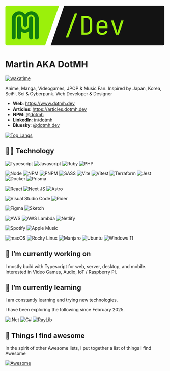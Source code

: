 [![DotMH](https://github.com/dotmh/dotmh/raw/master/logo.png)](https://www.dotmh.dev)

Martin AKA DotMH
================

[![wakatime](https://wakatime.com/badge/user/ea883e2b-1d18-4e06-9982-933661781666.svg?style=for-the-badge)](https://wakatime.com/@ea883e2b-1d18-4e06-9982-933661781666)

Anime, Manga, Videogames, JPOP & Music Fan. Inspired by Japan, Korea, SciFi, Sci & Cyberpunk. Web Developer & Designer

- __Web__: <https://www.dotmh.dev>
- __Articles__: <https://articles.dotmh.dev>
- __NPM__: [@dotmh](https://www.npmjs.com/dotmh)
- __LinkedIn__: [in/dotmh](https://www.linkedin.com/in/dotmh/)
- __Bluesky__: [@dotmh.dev](https://bsky.app/profile/dotmh.dev)
  
[![Top Langs](https://github-readme-stats.vercel.app/api/top-langs/?username=dotmh&theme=tokyonight)](https://github.com/anuraghazra/github-readme-stats)

👨‍💻 Technology
-------------
![Typescript](https://img.shields.io/badge/TypeScript-3178C6.svg?style=for-the-badge&logo=TypeScript&logoColor=white)
![Javascript](https://img.shields.io/badge/JavaScript-F7DF1E.svg?style=for-the-badge&logo=JavaScript&logoColor=black)
![Ruby](https://img.shields.io/badge/Ruby-CC342D.svg?style=for-the-badge&logo=Ruby&logoColor=white)
![PHP](https://img.shields.io/badge/PHP-777BB4.svg?style=for-the-badge&logo=PHP&logoColor=white)

![Node](https://img.shields.io/badge/Node.js-339933.svg?style=for-the-badge&logo=nodedotjs&logoColor=white)
![NPM](https://img.shields.io/badge/npm-CB3837.svg?style=for-the-badge&logo=npm&logoColor=white)
![PNPM](https://img.shields.io/badge/pnpm-%234a4a4a.svg?style=for-the-badge&logo=pnpm&logoColor=f69220)
![SASS](https://img.shields.io/badge/Sass-CC6699.svg?style=for-the-badge&logo=Sass&logoColor=white)
![Vite](https://img.shields.io/badge/Vite-646CFF.svg?style=for-the-badge&logo=Vite&logoColor=white)
![Vitest](https://img.shields.io/badge/-Vitest-252529?style=for-the-badge&logo=vitest&logoColor=FCC72B)
![Terraform](https://img.shields.io/badge/Terraform-7B42BC.svg?style=for-the-badge&logo=Terraform&logoColor=white)
![Jest](https://img.shields.io/badge/-jest-%23C21325?style=for-the-badge&logo=jest&logoColor=white)
![Docker](https://img.shields.io/badge/docker-%230db7ed.svg?style=for-the-badge&logo=docker&logoColor=white)
![Prisma](https://img.shields.io/badge/Prisma-3982CE?style=for-the-badge&logo=Prisma&logoColor=white)

![React](https://img.shields.io/badge/React-61DAFB.svg?style=for-the-badge&logo=React&logoColor=black)
![Next JS](https://img.shields.io/badge/Next-black?style=for-the-badge&logo=next.js&logoColor=white)
![Astro](https://img.shields.io/badge/astro-%232C2052.svg?style=for-the-badge&logo=astro&logoColor=white)

![Visual Studio Code](https://img.shields.io/badge/Visual%20Studio%20Code-0078d7.svg?style=for-the-badge&logo=visual-studio-code&logoColor=white)
![Rider](https://img.shields.io/badge/Rider-000000.svg?style=for-the-badge&logo=Rider&logoColor=white&color=black&labelColor=crimson)

![Figma](https://img.shields.io/badge/Figma-F24E1E.svg?style=for-the-badge&logo=Figma&logoColor=white)
![Sketch](https://img.shields.io/badge/Sketch-F7B500.svg?style=for-the-badge&logo=Sketch&logoColor=black)

![AWS](https://img.shields.io/badge/Amazon%20AWS-232F3E.svg?style=for-the-badge&logo=Amazon-AWS&logoColor=white)
![AWS Lambda](https://img.shields.io/badge/AWS%20Lambda-FF9900.svg?style=for-the-badge&logo=AWS-Lambda&logoColor=white)
![Netlify](https://img.shields.io/badge/netlify-%23000000.svg?style=for-the-badge&logo=netlify&logoColor=#00C7B7)

![Spotify](https://img.shields.io/badge/Spotify-1ED760?style=for-the-badge&logo=spotify&logoColor=white)
![Apple Music](https://img.shields.io/badge/Apple%20Music-FA243C.svg?style=for-the-badge&logo=Apple-Music&logoColor=white)

![macOS](https://img.shields.io/badge/mac%20os-000000?style=for-the-badge&logo=macos&logoColor=F0F0F0)
![Rocky Linux](https://img.shields.io/badge/-Rocky%20Linux-%2310B981?style=for-the-badge&logo=rockylinux&logoColor=white)
![Manjaro](https://img.shields.io/badge/Manjaro-35BF5C?style=for-the-badge&logo=Manjaro&logoColor=white)
![Ubuntu](https://img.shields.io/badge/Ubuntu-E95420?style=for-the-badge&logo=ubuntu&logoColor=white)
![Windows 11](https://img.shields.io/badge/Windows%2011-%230079d5.svg?style=for-the-badge&logo=Windows%2011&logoColor=white)



🔭 I’m currently working on
----------------------------

I mostly build with Typescript for web, server, desktop, and mobile. 
Interested in Video Games, Audio, IoT / Raspberry PI. 

🌱 I’m currently learning
--------------------------

I am constantly learning and trying new technologies.

I have been exploring the following since February 2025. 

![.Net](https://img.shields.io/badge/.NET-5C2D91?style=for-the-badge&logo=.net&logoColor=white)
![C#](https://img.shields.io/badge/c%23-%23239120.svg?style=for-the-badge&logo=csharp&logoColor=white)
![RayLib](https://img.shields.io/badge/RAYLIB-FFFFFF?style=for-the-badge&logo=raylib&logoColor=black)

🤩 Things I find awesome
-----------------------

In the spirit of other Awesome lists, I put together a list of things I find Awesome

[![Awesome](https://cdn.rawgit.com/sindresorhus/awesome/d7305f38d29fed78fa85652e3a63e154dd8e8829/media/badge.svg)](https://github.com/dotmh/awesome)




